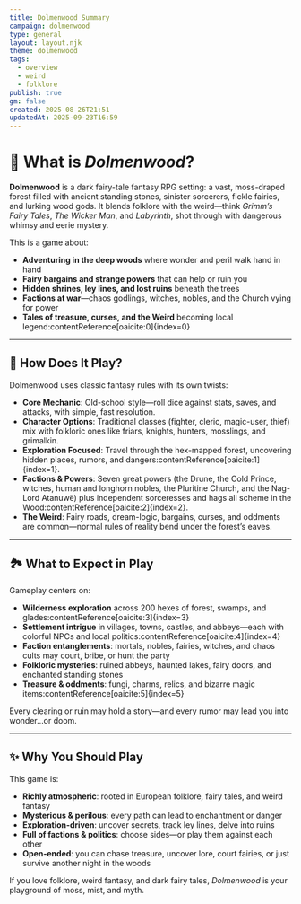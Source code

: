 ```yaml
---
title: Dolmenwood Summary
campaign: dolmenwood
type: general
layout: layout.njk
theme: dolmenwood
tags:
  - overview
  - weird
  - folklore
publish: true
gm: false
created: 2025-08-26T21:51
updatedAt: 2025-09-23T16:59
---
```


# 🌲 What is *Dolmenwood*?

**Dolmenwood** is a dark fairy-tale fantasy RPG setting: a vast, moss-draped forest filled with ancient standing stones, sinister sorcerers, fickle fairies, and lurking wood gods. It blends folklore with the weird—think *Grimm’s Fairy Tales*, *The Wicker Man*, and *Labyrinth*, shot through with dangerous whimsy and eerie mystery.

This is a game about:
- **Adventuring in the deep woods** where wonder and peril walk hand in hand  
- **Fairy bargains and strange powers** that can help or ruin you  
- **Hidden shrines, ley lines, and lost ruins** beneath the trees  
- **Factions at war**—chaos godlings, witches, nobles, and the Church vying for power  
- **Tales of treasure, curses, and the Weird** becoming local legend:contentReference[oaicite:0]{index=0}

---

## 🎲 How Does It Play?

Dolmenwood uses classic fantasy rules with its own twists:

- **Core Mechanic**: Old-school style—roll dice against stats, saves, and attacks, with simple, fast resolution.  
- **Character Options**: Traditional classes (fighter, cleric, magic-user, thief) mix with folkloric ones like friars, knights, hunters, mosslings, and grimalkin.  
- **Exploration Focused**: Travel through the hex-mapped forest, uncovering hidden places, rumors, and dangers:contentReference[oaicite:1]{index=1}.  
- **Factions & Powers**: Seven great powers (the Drune, the Cold Prince, witches, human and longhorn nobles, the Pluritine Church, and the Nag-Lord Atanuwë) plus independent sorceresses and hags all scheme in the Wood:contentReference[oaicite:2]{index=2}.  
- **The Weird**: Fairy roads, dream-logic, bargains, curses, and oddments are common—normal rules of reality bend under the forest’s eaves.

---

## 🏞️ What to Expect in Play

Gameplay centers on:
- **Wilderness exploration** across 200 hexes of forest, swamps, and glades:contentReference[oaicite:3]{index=3}  
- **Settlement intrigue** in villages, towns, castles, and abbeys—each with colorful NPCs and local politics:contentReference[oaicite:4]{index=4}  
- **Faction entanglements**: mortals, nobles, fairies, witches, and chaos cults may court, bribe, or hunt the party  
- **Folkloric mysteries**: ruined abbeys, haunted lakes, fairy doors, and enchanted standing stones  
- **Treasure & oddments**: fungi, charms, relics, and bizarre magic items:contentReference[oaicite:5]{index=5}

Every clearing or ruin may hold a story—and every rumor may lead you into wonder…or doom.

---

## ✨ Why You Should Play

This game is:
- **Richly atmospheric**: rooted in European folklore, fairy tales, and weird fantasy  
- **Mysterious & perilous**: every path can lead to enchantment or danger  
- **Exploration-driven**: uncover secrets, track ley lines, delve into ruins  
- **Full of factions & politics**: choose sides—or play them against each other  
- **Open-ended**: you can chase treasure, uncover lore, court fairies, or just survive another night in the woods  

If you love folklore, weird fantasy, and dark fairy tales, *Dolmenwood* is your playground of moss, mist, and myth.  
